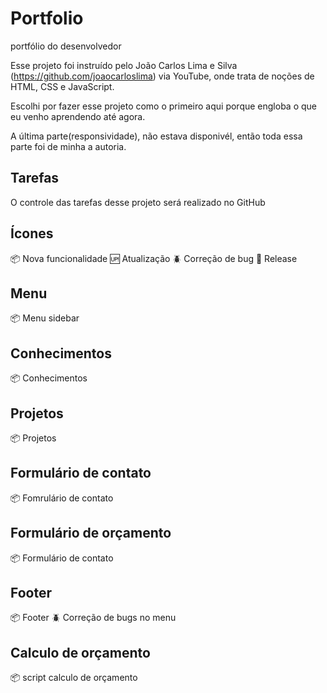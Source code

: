 # Portfolio

portfólio do desenvolvedor 

Esse projeto foi instruído pelo João Carlos Lima e Silva (https://github.com/joaocarloslima) via YouTube, onde trata de noções de HTML, CSS e JavaScript.

Escolhi por fazer esse projeto como o primeiro aqui porque engloba o que eu venho aprendendo até agora.

A última parte(responsividade), não estava disponivél, então toda essa parte foi de minha a autoria.

## Tarefas

O controle das tarefas desse projeto será realizado no GitHub

## Ícones

:package: Nova funcionalidade
:up: Atualização
:beetle: Correção de bug
:checkered_flag: Release

## Menu

:package: Menu sidebar

## Conhecimentos

:package: Conhecimentos

## Projetos

:package: Projetos

## Formulário de contato

:package: Fomrulário de contato

## Formulário de orçamento

:package: Formulário de contato

## Footer

:package: Footer
:beetle: Correção de bugs no menu

## Calculo de orçamento

:package: script calculo de orçamento
